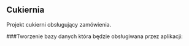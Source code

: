 ## Cukiernia
Projekt cukierni obsługujący zamówienia.

###Tworzenie bazy danych która będzie obsługiwana przez aplikacji: 

